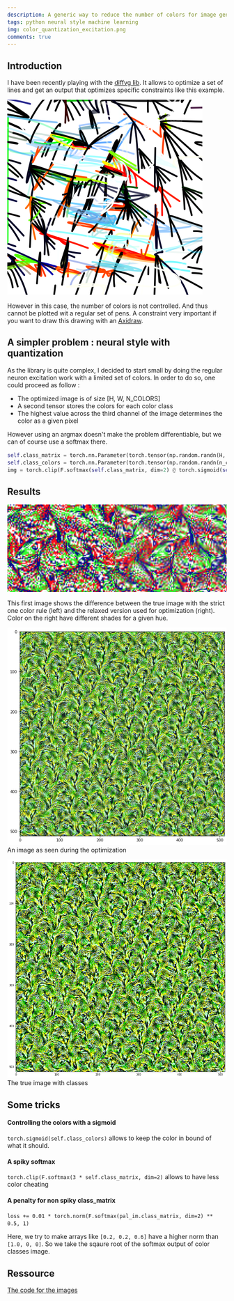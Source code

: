 ```yaml
---
description: A generic way to reduce the number of colors for image generation
tags: python neural style machine learning
img: color_quantization_excitation.png
comments: true
---
```


## Introduction

I have been recently playing with the [diffvg lib](https://github.com/BachiLi/diffvg). It allows to optimize a set of lines and get an output that optimizes specific constraints like this example.

![example](https://raw.githubusercontent.com/AdMoR/neural-styles/master/images/result_n_paths400_im_size224_n_steps1500_layer_nameVGGLayers.Conv4_3_layer_index2.svg)

However in this case, the number of colors is not controlled. And thus cannot be plotted wit a regular set of pens.
A constraint very important if you want to draw this drawing with an [Axidraw](https://axidraw.com).


## A simpler problem : neural style with quantization

As the library is quite complex, I decided to start small by doing the regular neuron excitation work with a limited set of colors.
In order to do so, one could proceed as follow : 

- The optimized image is of size [H, W, N_COLORS]
- A second tensor stores the colors for each color class
- The highest value across the third channel of the image determines the color as a given pixel


However using an argmax doesn't make the problem differentiable, but we can of course use a softmax there.


```python
self.class_matrix = torch.nn.Parameter(torch.tensor(np.random.randn(H, W, n_colors), requires_grad=True))
self.class_colors = torch.nn.Parameter(torch.tensor(np.random.randn(n_colors, 3) + 0.5, requires_grad=True))
img = torch.clip(F.softmax(self.class_matrix, dim=2) @ torch.sigmoid(self.class_colors), 0, 1)
```


## Results

![quantized](/assets/img/color_quantization_excitation.png)

This first image shows the difference between the true image with the strict one color rule (left) and the relaxed version used for optimization (right).
Color on the right have different shades for a given hue.


![index9](/assets/img/index9.png)
An image as seen during the optimization

![index9_true](/assets/img/index9_true.png)
The true image with classes


## Some tricks

#### Controlling the colors with a sigmoid

`torch.sigmoid(self.class_colors)` allows to keep the color in bound of what it should.


#### A spiky softmax

`torch.clip(F.softmax(3 * self.class_matrix, dim=2)` allows to have less color cheating


#### A penalty for non spiky class_matrix

`loss += 0.01 * torch.norm(F.softmax(pal_im.class_matrix, dim=2) ** 0.5, 1)`

Here, we try to make arrays like `[0.2, 0.2, 0.6]` have a higher norm than `[1.0, 0, 0]`. So we take the sqaure root of the softmax output of color classes image.


## Ressource

[The code for the images](https://github.com/AdMoR/neural-styles/blob/master/quantized_neuron_excitation.py)




